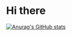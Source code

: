 # Hi there
[![Anurag's GitHub stats](https://github-readme-stats.vercel.app/api?username=JosephAwuku33)](https://github.com/anuraghazra/github-readme-stats)
